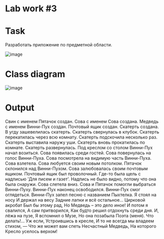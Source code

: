 # Lab work #3

# Task

Разработать приложение по предметной области.

![image](https://github.com/BZ6/ProgLab4/assets/85627560/8b38442d-00b5-469c-a050-996a858a5a9b)

# Class diagram

![image](https://github.com/BZ6/ProgLab4/assets/85627560/acc565ec-a7a5-4530-b666-0eeba7cf6148)

# Output

  Свин с именем Пятачок создан.
  Сова с именем Сова создана.
  Медведь с именем Винни-Пух создан.
  Почтовый ящик создан.
  Скатерть создана.
  В угду зашевелилась скатерть.
  Скатерть свернулась в клубок.
  Скатерть перекатилась через всю комнату.
  Скатерть подскочила несколько раз.
  Скатерть выставила наружу уши.
  Скатерть вновь прокатилась по комнате.
  Скатерть развернулась.
  Под креслом со столом Винни-Пух начал возиться.
  Сова появилась среди гостей.
  Сова повернулась на голос Винни-Пуха.
  Сова посмотрела на видимую часть Винни-Пуха.
  Сова взлетела.
  Сова любуется своим новым потолком.
  Пятачок склонился над Винни-Пухом.
  Сова залюбовалась своим почтовым ящиком.
  Почтовый ящик был проволочный.
  Где-то была щель с надписью 'Для писем и газет'.
  Надпись не было видно, потому что она была снаружи.
  Сова слетела вниз.
  Сова и Пятачок помогли выбраться Винни-Пуху.
  Винни-Пух наконец освободился.
  Винни-Пух смог оглядеться.
  Винни-Пух запел песню с названием Пыхтелка.
  Я стоял на носу
  И держал на весу
  Задние лапки и всё остальное…
  Цирковой акробат
  Был бы этому рад,
  Но Медведь – это дело иное!
  И потом я свалился,
  А сам притворился,
  Как будто решил отдохнуть среди дня.
  И, лёжа на пузе,
  Я вспомнил о Музе,
  Но она позабыла Поэта (меня).
  Что делать!…
  Уж если,
  Устроившись в кресле,
  И то не всегда мы владеем стихом, —
  Что же может вам спеть
  Несчастный Медведь,
  На которого Кресло уселось верхом!
